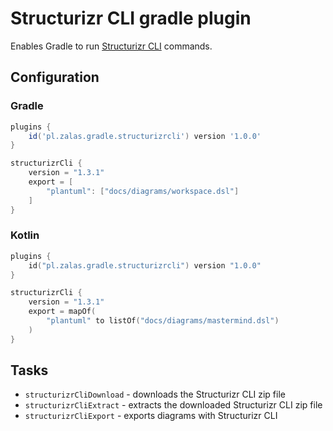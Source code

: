# Structurizr CLI gradle plugin

Enables Gradle to run [Structurizr CLI](https://github.com/structurizr/cli) commands.

## Configuration


### Gradle

```groovy
plugins {
    id('pl.zalas.gradle.structurizrcli') version '1.0.0'
}

structurizrCli {
    version = "1.3.1"
    export = [
        "plantuml": ["docs/diagrams/workspace.dsl"]
    ]
}
```

### Kotlin

```kotlin
plugins {
    id("pl.zalas.gradle.structurizrcli") version "1.0.0"
}

structurizrCli {
    version = "1.3.1"
    export = mapOf(
        "plantuml" to listOf("docs/diagrams/mastermind.dsl")
    )
}
```

## Tasks

* `structurizrCliDownload` - downloads the Structurizr CLI zip file
* `structurizrCliExtract` - extracts the downloaded Structurizr CLI zip file
* `structurizrCliExport` - exports diagrams with Structurizr CLI
